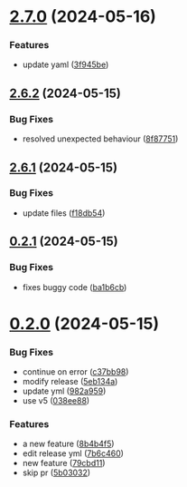# [2.7.0](https://github.com/frtibble/test-repo/compare/v2.6.2...v2.7.0) (2024-05-16)


### Features

* update yaml ([3f945be](https://github.com/frtibble/test-repo/commit/3f945be2a85242c5eac9832da32c31989111e0db))



## [2.6.2](https://github.com/frtibble/test-repo/compare/v2.6.1...v2.6.2) (2024-05-15)


### Bug Fixes

* resolved unexpected behaviour ([8f87751](https://github.com/frtibble/test-repo/commit/8f8775155be779aa29c26788491271a1da81ba14))



## [2.6.1](https://github.com/frtibble/test-repo/compare/v0.2.1...v2.6.1) (2024-05-15)


### Bug Fixes

* update files ([f18db54](https://github.com/frtibble/test-repo/commit/f18db54911e8f833962b8ed9e81d41341226ae01))



## [0.2.1](https://github.com/frtibble/test-repo/compare/v0.2.0...v0.2.1) (2024-05-15)


### Bug Fixes

* fixes buggy code ([ba1b6cb](https://github.com/frtibble/test-repo/commit/ba1b6cb1a6d36b97f854e507f1239f6d0d632d3e))



# [0.2.0](https://github.com/frtibble/test-repo/compare/v0.1.0...v0.2.0) (2024-05-15)


### Bug Fixes

* continue on error ([c37bb98](https://github.com/frtibble/test-repo/commit/c37bb98677de90a1418721423ea84ddd1ee5fc07))
* modify release ([5eb134a](https://github.com/frtibble/test-repo/commit/5eb134a86976103008a8fa1b4ff2c0d85c0070cc))
* update yml ([982a959](https://github.com/frtibble/test-repo/commit/982a959829325f4e9380eab44ff7a645a526cb62))
* use v5 ([038ee88](https://github.com/frtibble/test-repo/commit/038ee8847f9730071875f847bfdb0d696a052201))


### Features

* a new feature ([8b4b4f5](https://github.com/frtibble/test-repo/commit/8b4b4f5ee535eb3bc3b5172db6e93d4671d42346))
* edit release yml ([7b6c460](https://github.com/frtibble/test-repo/commit/7b6c460d8b374ff7825e0f1d2efe6c58f086ebef))
* new feature ([79cbd11](https://github.com/frtibble/test-repo/commit/79cbd11cae4265aa249d4e7948b5fd238df311af))
* skip pr ([5b03032](https://github.com/frtibble/test-repo/commit/5b03032f335abf27e2f82fae999c88989a8f7047))



